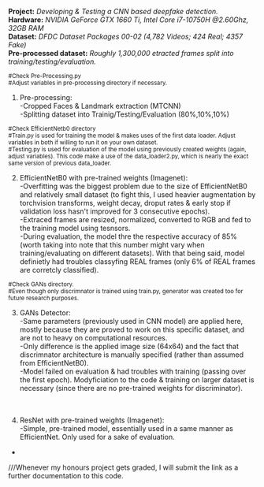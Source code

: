 **Project:** *Developing & Testing a CNN based deepfake detection.* <br /> 
**Hardware:** *NVIDIA GeForce GTX 1660 Ti, Intel Core i7-10750H @2.60Ghz, 32GB RAM* <br />
**Dataset:** *DFDC Dataset Packages 00-02 (4,782 Videos; 424 Real; 4357 Fake)* <br /> 
**Pre-processed dataset:** *Roughly 1,300,000 etracted frames split into training/testing/evaluation.* <br />


 <sub>#Check Pre-Processing.py </sub>  <br />
 <sub>#Adjust variables in pre-processing directory if necessary. </sub> 
1. Pre-processing: <br /> 
   -Cropped Faces & Landmark extraction (MTCNN) <br />
   -Splitting dataset into Trainig/Testing/Evaluation (80%,10%,10%) <br /> 


 <sub>#Check EfficientNetb0 directory</sub>  
 <sub>#Train.py is used for training the model & makes uses of the first data loader. Adjust variables in both if willing to run it on your own dataset. </sub>  
 <sub>#Testing.py is used for evaluation of the model using previously created weights (again, adjust variables). This code make a use of the data_loader2.py, which is nearly the exact same version of previous data_loader. </sub>  
 
2. EfficientNetB0 with pre-trained weights (Imagenet): <br />
-Overfitting was the biggest problem due to the size of EfficientNetB0 and relatively small dataset (to fight this, I used heavier augmentation by torchvision transforms, weight decay, droput rates & early stop if validation loss hasn't improved for 3 consecutive epochs). <br />
-Extraced frames are resized, normalized, converted to RGB and fed to the training model using tesnsors. <br />
-During evaluation, the model thre the respective accuracy of 85% (worth taking into note that this number might vary when training/evaluating on different datasets). With that being said, model definietly had troubles classyfing REAL frames (only 6% of REAL frames are corretcly classified).

 <sub>#Check GANs directory.</sub>  
 <sub>#Even though only discrimnator is trained using train.py, generator was created too for future research purposes.</sub>  

3. GANs Detector: <br /> 
-Same parameters (previously used in CNN model) are applied here, mostly because they are proved to work on this specific dataset, and are not to heavy on computational resources.  <br />
-Only difference is the applied image size (64x64) and the fact that discrimnator architecture is manually specified (rather than assumed from EfficientNetB0). <br />
-Model failed on evaluation & had troubles with training (passing over the first epoch). Modyficiation to the code & training on larger dataset is necessary (since there are no pre-trained weights for discriminator).<br />
<br /><br />

4. ResNet with pre-trained weights (Imagenet): <br />
-Simple, pre-trained model, essentially used in a same manner as EfficientNet. Only used for a sake of evaluation.
-

   


   ///Whenever my honours project gets graded, I will submit the link as a further documentation to this code.
